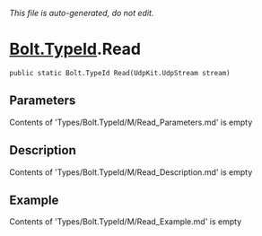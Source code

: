 *This file is auto-generated, do not edit.*

# [Bolt.TypeId](Types/Bolt.TypeId.md).Read
`public static Bolt.TypeId Read(UdpKit.UdpStream stream)`
## Parameters
Contents of 'Types/Bolt.TypeId/M/Read_Parameters.md' is empty
## Description
Contents of 'Types/Bolt.TypeId/M/Read_Description.md' is empty
## Example
Contents of 'Types/Bolt.TypeId/M/Read_Example.md' is empty
